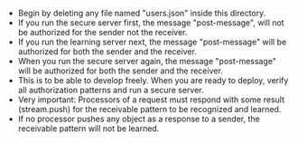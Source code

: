 
- Begin by deleting any file named "users.json" inside this directory.
- If you run the secure server first, the message "post-message", will not be authorized for the sender not the receiver.
- If you run the learning server next, the message "post-message" will be authorized for both the sender and the receiver.
- When you run the secure server again, the message "post-message" will be authorized for both the sender and the receiver.
- This is to be able to develop freely. When you are ready to deploy, verify all authorization patterns and run a secure server.
- Very important: Processors of a request must respond with some result (stream.push) for the receivable pattern to be recognized and learned.
- If no processor pushes any object as a response to a sender, the receivable pattern will not be learned.